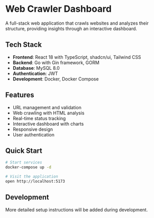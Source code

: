 # Web Crawler Dashboard

A full-stack web application that crawls websites and analyzes their structure, providing insights through an interactive dashboard.

## Tech Stack

- **Frontend**: React 18 with TypeScript, shadcn/ui, Tailwind CSS
- **Backend**: Go with Gin framework, GORM
- **Database**: MySQL 8.0
- **Authentication**: JWT
- **Development**: Docker, Docker Compose

## Features

- URL management and validation
- Web crawling with HTML analysis
- Real-time status tracking
- Interactive dashboard with charts
- Responsive design
- User authentication

## Quick Start

```bash
# Start services
docker-compose up -d

# Visit the application
open http://localhost:5173
```

## Development

More detailed setup instructions will be added during development.
